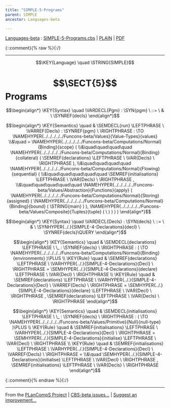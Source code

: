 ```yaml
---
title: "SIMPLE-5-Programs"
parent: SIMPLE
ancestor: Languages-beta

---
```

[Languages-beta] : [SIMPLE-5-Programs.cbs] \| [PLAIN] \| [PDF]

{::comment}{% raw %}{:/}


----

$$\KEY{Language} \quad \STRING{SIMPLE}$$

# $$\SECT{5}$$ Programs
           


$$\begin{align*}
  \KEY{Syntax} \quad
    \VARDECL{Pgm} : \SYN{pgm}
      \ ::= \ & \
      \SYNREF{decls}
\end{align*}$$

$$\begin{align*}
  \KEY{Semantics} \quad
  & \SEMDECL{run} \LEFTPHRASE \ \VARREF{Decls} : \SYNREF{pgm} \ \RIGHTPHRASE  
    :  \TO \NAMEHYPER{../../../../../Funcons-beta/Values}{Value-Types}{values} \\&\quad
    =  \NAMEHYPER{../../../../../Funcons-beta/Computations/Normal}{Binding}{scope}
         ( \\&\quad\quad\quad\quad \NAMEHYPER{../../../../../Funcons-beta/Computations/Normal}{Binding}{collateral}
                 (  \SEMREF{declarations} \LEFTPHRASE \
                                             \VAR{Decls} \
                                           \RIGHTPHRASE  ), \\&\quad\quad\quad\quad
                \NAMEHYPER{../../../../../Funcons-beta/Computations/Normal}{Flowing}{sequential}
                 ( \\&\quad\quad\quad\quad\quad \SEMREF{initialisations} \LEFTPHRASE \
                                             \VAR{Decls} \
                                           \RIGHTPHRASE , \\&\quad\quad\quad\quad\quad
                        \NAMEHYPER{../../../../../Funcons-beta/Values/Abstraction}{Functions}{apply}
                         (  \NAMEHYPER{../../../../../Funcons-beta/Computations/Normal}{Storing}{assigned}
                                 (  \NAMEHYPER{../../../../../Funcons-beta/Computations/Normal}{Binding}{bound}
                                         (  \STRING{main} ) ), 
                                \NAMEHYPER{../../../../../Funcons-beta/Values/Composite}{Tuples}{tuple}
                                 (   \  ) ) ) )
\end{align*}$$

$$\begin{align*}
  \KEY{Syntax} \quad
    \VARDECL{Decls} : \SYN{decls}
      \ ::= \ & \
      \SYNHYPER{../.}{SIMPLE-4-Declarations}{decl} \ \SYNREF{decls}\QUERY
\end{align*}$$

$$\begin{align*}
  \KEY{Semantics} \quad
  & \SEMDECL{declarations} \LEFTPHRASE \ \_ : \SYNREF{decls} \ \RIGHTPHRASE  
    : (   \TO \NAMEHYPER{../../../../../Funcons-beta/Computations/Normal}{Binding}{environments} )\PLUS 
\\
  \KEY{Rule} \quad
    & \SEMREF{declarations} \LEFTPHRASE \
                            \VARHYPER{../.}{SIMPLE-4-Declarations}{Decl} \
                          \RIGHTPHRASE  = 
      \SEMHYPER{../.}{SIMPLE-4-Declarations}{declare} \LEFTPHRASE \
                            \VAR{Decl} \
                          \RIGHTPHRASE 
\\
  \KEY{Rule} \quad
    & \SEMREF{declarations} \LEFTPHRASE \
                            \VARHYPER{../.}{SIMPLE-4-Declarations}{Decl} \ \VARREF{Decls} \
                          \RIGHTPHRASE  = 
      \SEMHYPER{../.}{SIMPLE-4-Declarations}{declare} \LEFTPHRASE \
                            \VAR{Decl} \
                          \RIGHTPHRASE , 
       \SEMREF{declarations} \LEFTPHRASE \
                            \VAR{Decls} \
                          \RIGHTPHRASE 
\end{align*}$$

$$\begin{align*}
  \KEY{Semantics} \quad
  & \SEMDECL{initialisations} \LEFTPHRASE \ \_ : \SYNREF{decls} \ \RIGHTPHRASE  
    : (   \TO \NAMEHYPER{../../../../../Funcons-beta/Values/Primitive}{Null}{null-type} )\PLUS 
\\
  \KEY{Rule} \quad
    & \SEMREF{initialisations} \LEFTPHRASE \
                            \VARHYPER{../.}{SIMPLE-4-Declarations}{Decl} \
                          \RIGHTPHRASE  = 
      \SEMHYPER{../.}{SIMPLE-4-Declarations}{initialise} \LEFTPHRASE \
                            \VAR{Decl} \
                          \RIGHTPHRASE 
\\
  \KEY{Rule} \quad
    & \SEMREF{initialisations} \LEFTPHRASE \
                            \VARHYPER{../.}{SIMPLE-4-Declarations}{Decl} \ \VARREF{Decls} \
                          \RIGHTPHRASE  = \\&\quad
      \SEMHYPER{../.}{SIMPLE-4-Declarations}{initialise} \LEFTPHRASE \
                            \VAR{Decl} \
                          \RIGHTPHRASE , 
       \SEMREF{initialisations} \LEFTPHRASE \
                            \VAR{Decls} \
                          \RIGHTPHRASE 
\end{align*}$$



[Funcons-beta]: /CBS-beta/math/Funcons-beta
  "FUNCONS-BETA"
[Unstable-Funcons-beta]: /CBS-beta/math/Unstable-Funcons-beta
  "UNSTABLE-FUNCONS-BETA"
[Languages-beta]: /CBS-beta/math/Languages-beta
  "LANGUAGES-BETA"
[Unstable-Languages-beta]: /CBS-beta/math/Unstable-Languages-beta
  "UNSTABLE-LANGUAGES-BETA"
[CBS-beta]: /CBS-beta
  "CBS-BETA"
[SIMPLE-5-Programs.cbs]: https://github.com/plancomps/CBS-beta/blob/math/Languages-beta/SIMPLE/SIMPLE-cbs/SIMPLE/SIMPLE-5-Programs/SIMPLE-5-Programs.cbs
  "CBS SOURCE FILE ON GITHUB"
[PLAIN]: /CBS-beta/docs/Languages-beta/SIMPLE/SIMPLE-cbs/SIMPLE/SIMPLE-5-Programs
  "CBS SOURCE WEB PAGE"
 [PRETTY]: /CBS-beta/math/Languages-beta/SIMPLE/SIMPLE-cbs/SIMPLE/SIMPLE-5-Programs
  "CBS-KATEX WEB PAGE"
[PDF]: /CBS-beta/math/Languages-beta/SIMPLE/SIMPLE-cbs/SIMPLE/SIMPLE-5-Programs/SIMPLE-5-Programs.pdf
  "CBS-LATEX PDF FILE"
[PLanCompS Project]: https://plancomps.github.io
  "PROGRAMMING LANGUAGE COMPONENTS AND SPECIFICATIONS PROJECT HOME PAGE"
{::comment}{% endraw %}{:/}


____

From the [PLanCompS Project] | [CBS-beta issues...] | [Suggest an improvement...]

[CBS-beta issues...]: https://github.com/plancomps/CBS-beta/issues
  "CBS-BETA ISSUE REPORTS ON GITHUB"
[Suggest an improvement...]: mailto:plancomps@gmail.com?Subject=CBS-beta%20-%20comment&Body=Re%3A%20CBS-beta%20specification%20at%20SIMPLE/SIMPLE-5-Programs/SIMPLE-5-Programs.cbs%0A%0AComment/Query/Issue/Suggestion%3A%0A%0A%0ASignature%3A%0A
  "GENERATE AN EMAIL TEMPLATE"
